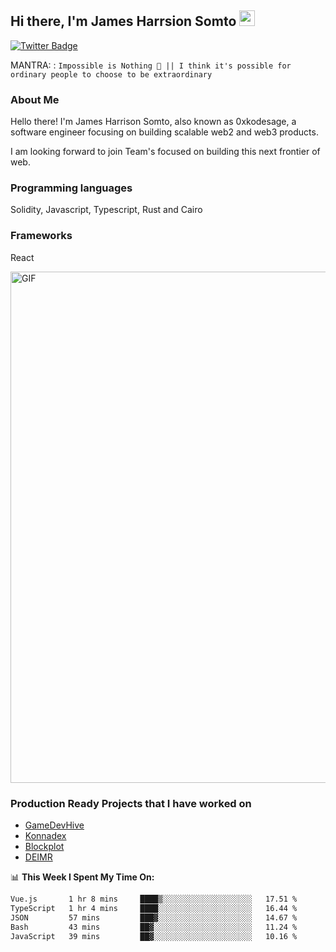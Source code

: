 ## Hi there, I'm James Harrsion Somto <img src="https://media.giphy.com/media/hvRJCLFzcasrR4ia7z/giphy.gif" width="25px">


[![Twitter Badge](https://img.shields.io/badge/-Twitter-00acee?style=flat-square&logo=Twitter&logoColor=white)](https://twitter.com/0xkodesage)


MANTRA: : `Impossible is Nothing 🚀 || I think it's possible for ordinary people to choose to be extraordinary`

### About Me

Hello there! I'm James Harrison Somto, also known as 0xkodesage, a software engineer focusing on building scalable web2 and web3 products.

I am looking forward to join Team's focused on building this next frontier of web.

### Programming languages
Solidity, Javascript, Typescript, Rust and Cairo

### Frameworks
React
 
 <img align="center" alt="GIF" src="https://github.com/Gapur/Gapur/blob/master/coding.gif?raw=true" width="818px" height="818px" />


### Production Ready Projects that I have worked on
  - [GameDevHive](https://www.gamedevshive.org/)
  - [Konnadex](https://www.konnadex.com/)
  - [Blockplot](https://www.blockplot.org/)
  - [DEIMR](https://deimr.com/)

📊 **This Week I Spent My Time On:**

<!--START_SECTION:waka-->

```txt
Vue.js       1 hr 8 mins     ████▒░░░░░░░░░░░░░░░░░░░░   17.51 %
TypeScript   1 hr 4 mins     ████░░░░░░░░░░░░░░░░░░░░░   16.44 %
JSON         57 mins         ███▓░░░░░░░░░░░░░░░░░░░░░   14.67 %
Bash         43 mins         ██▓░░░░░░░░░░░░░░░░░░░░░░   11.24 %
JavaScript   39 mins         ██▓░░░░░░░░░░░░░░░░░░░░░░   10.16 %
```

<!--END_SECTION:waka-->
<br />
<br />
<br />






